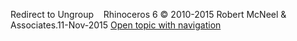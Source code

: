 ---
---

Redirect to Ungroup&#160;
&#160;
Rhinoceros 6 © 2010-2015 Robert McNeel &amp; Associates.11-Nov-2015
 [Open topic with navigation](ungroup.html) 

